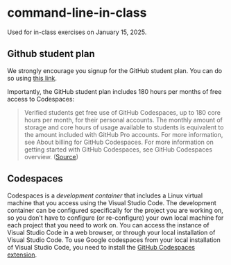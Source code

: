 # command-line-in-class
Used for in-class exercises on January 15, 2025.

## Github student plan
We strongly encourage you signup for the GitHub student plan. You can do so using [this link](https://docs.github.com/en/education/explore-the-benefits-of-teaching-and-learning-with-github-education/github-education-for-students/apply-to-github-education-as-a-student). 

Importantly, the GitHub student plan includes 180 hours per months of free access to Codespaces:
> Verified students get free use of GitHub Codespaces, up to 180 core hours per month, for their personal accounts. The monthly amount of storage and core hours of usage available to students is equivalent to the amount included with GitHub Pro accounts. For more information, see About billing for GitHub Codespaces. For more information on getting started with GitHub Codespaces, see GitHub Codespaces overview. ([Source](https://docs.github.com/en/education/explore-the-benefits-of-teaching-and-learning-with-github-education/github-education-for-students/about-github-education-for-students#github-education-features-for-students))

## Codespaces
Codespaces is a *development container* that includes a Linux virtual machine that you access using the Visual Studio Code. The development container can be configured specifically for the project you are working on, so you don't have to configure (or re-configure) your own local machine for each project that you need to work on. You can access the instance of Visual Studio Code in a web browser, or through your local installation of Visual Studio Code. To use Google codespaces from your local installation of Visual Studio Code, you need to install the [GitHub Codespaces extension](https://marketplace.visualstudio.com/items?itemName=GitHub.codespaces).


